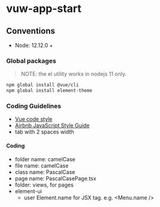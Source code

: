 # vuw-app-start

## Conventions

- Node: 12.12.0 +

### Global packages

> NOTE: the el utility works in nodejs 11 only.
```sh
npm global install @vue/cli
npm global install element-theme
```

### Coding Guidelines

- [Vue code style](https://cn.vuejs.org/v2/style-guide/)
- [Airbnb JavaScript Style Guide](https://github.com/airbnb/javascript)
- tab with 2 spaces width

#### Coding
- folder name: camelCase
- file name: camelCase
- class name: PascalCase
- page name: PascalCasePage.tsx
- folder: views, for pages
- element-ui
  - user Element.name for JSX tag. e.g. <Menu.name />

